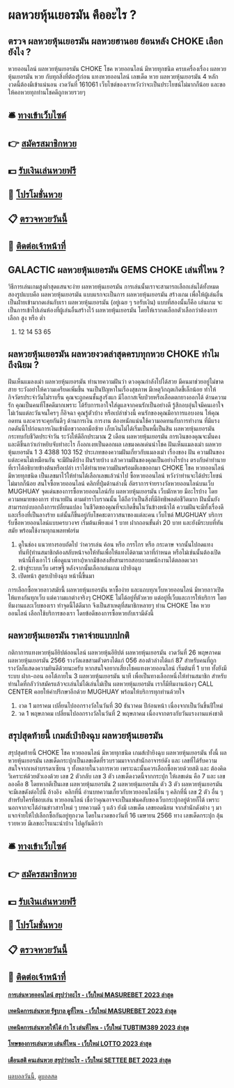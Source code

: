 # ผลหวยหุ้นเยอรมัน คืออะไร ?
## ตรวจ ผลหวยหุ้นเยอรมัน ผลหวยฮานอย ย้อนหลัง CHOKE เลือกยังไง ?
หวยออนไลน์ ผลหวยหุ้นเยอรมัน CHOKE โชค หวยออนไลน์ มีหวยทุกชนิด ครบเครื่องเรื่อง ผลหวยหุ้นเยอรมัน หวย กับทุกสิ่งที่ต้องรู้ก่อน แทงหวยออนไลน์
เลขเด็ด หวย ผลหวยหุ้นเยอรมัน 4 หลัก งวดนี้ต้องมีเข้าแน่นอน งวดวันที่ 161061 เว็บไซต์ของเราหวังว่าจะเป็นประโยชน์ไม่มากก็น้อย และขอให้คอหวยทุกท่านโชคดีถูกหวยรวยๆ

## 🛎 [ทางเข้าเว็บไซต์](https://bit.ly/3BG5bNw)
## 👉 [สมัครสมาชิกหวย](https://bit.ly/3BG5bNw)
## 💵 [รับเงินเล่นหวยฟรี](https://bit.ly/3C3mvgS)
## 👑 [โปรโมชั่นหวย](https://bit.ly/3C3mvgS)
## 📋 [ตรวจหวยวันนี้](https://bit.ly/3C3mvgS)
## 📱 [ติดต่อเจ้าหน้าที่](https://bit.ly/3C3mvgS)

## GALACTIC ผลหวยหุ้นเยอรมัน GEMS CHOKE เล่นที่ไหน ?
วิธีการเล่นเกมสูงต่ำสุดแสนจะง่าย ผลหวยหุ้นเยอรมัน การเล่นนั้นเราจะสามารถเลือกเล่นได้ทั้งหมดสองรูปแบบคือ ผลหวยหุ้นเยอรมัน แบบแรกจะเป็นการ ผลหวยหุ้นเยอรมัน สร้างเกม เพื่อให้ผู้เล่นอื่นเป็นฝ่ายเข้ามากดเล่นกับเรา ผลหวยหุ้นเยอรมัน (อยู่เฉย ๆ รอรับเงิน) แบบที่สองนั้นก็คือ เล่นเกม จะเป็นการเข้าไปเล่นห้องที่ผู้เล่นอื่นสร้างไว้ ผลหวยหุ้นเยอรมัน โดยให้เรากดเลือกตัวเลือกว่าต้องการเลือก สูง หรือ ต่ำ
1. 12 14 53 65

## ผลหวยหุ้นเยอรมัน ผลหวยงวดล่าสุดครบทุกหวย CHOKE ทำไมถึงนิยม ?
ฝันเห็นแมลงเม่า ผลหวยหุ้นเยอรมัน ทำนายความฝันว่า ดวงคุณกำลังไปได้สวย มีคนมาช่วยอยู่ไม่ขาดสาย ระวังอย่าให้ความเครียดเพิ่มขึ้น จนเป็นปัญหาในเรื่องสุขภาพ มีเหตุวิกฤตเกิดขึ้เล็กน้อย ทำให้กิจวัตรประจำวันไม่ราบรื่น คุณจะถูกคนชั้นสูงรังแก มีโอกาสเจ็บป่วยหรือเลือดตกยางออกได้
ด้านความรัก คุณเป็นคนที่โชคดีมากเพราะ ได้รับการเอาใจใส่ดูแลจากคนรักเป็นอย่างดี รู้สึกอบอุ่นใจมีคนเอาใจ ไม่เว้นแต่ละวันจนใครๆ ก็อิจฉา คุณรู้ตัวบ้าง หรือเปล่าช่วงนี้ คนรักของคุณมีอาการแอบงอน ให้คุณอดทน และควรจะคุยกันดีๆ
ด้านการเงิน การงาน ต้องหนักแน่นใช้ความอดทนกับการทำงาน ที่มีแรงกดดันนี้ไปก่อนการเงินเข้ามือขวาออกมือซ้าย เก็บเงินไม่ได้เริ่มเป็นหนี้เป็นสิน ผลหวยหุ้นเยอรมัน กระทบกับชีวิตประจำวัน ระวังให้ดีอีกประมาณ 2 เดือน ผลหวยหุ้นเยอรมัน การเงินของคุณจะมั่นคง และดีขึ้นกว่าเก่าหยิบจับทำอะไร ก็งอกเงยเป็นดอกผล
เลขมงคลเด่นนำโชค ฝันเห็นแมลงเม่า ผลหวยหุ้นเยอรมัน 1 3 4388 103 152
ประเภทของความฝันเกี่ยวกับแมลงเม่า
เรื่องของ ฝัน ความฝันของแต่ละคนไม่เหมือนกัน จะมีฝันดีบ้าง ฝันร้ายบ้าง แล้วความฝันของคุณเป็นอย่างไรบ้าง ตรงกับคำทำนายที่เราได้อธิบายข้างต้นหรือเปล่า เราได้ทำนายความฝันพร้อมตีเลขออกมา CHOKE โชค หวยออนไลน์ มีหวยทุกชนิด เป็นเลขมาไว้ให้ท่านได้เลือกเลขแล้วนำไป ซื้อหวยออนไลน์ หวังว่าท่านจะได้ประโยชน์ไม่มากก็น้อย
สนใจซื้อหวยออนไลน์ คลิกที่ปุ่มด้านล่างนี้
อัตราการจ่ายรางวัลหวยออนไลน์บนเว็บ MUGHUAY
จุดเด่นของการซื้อหวยออนไลน์กับ ผลหวยหุ้นเยอรมัน เว็บมักหวย มีอะไรบ้าง
โดยความหมายของการ ทำนายฝัน ตามตำราโบราณนั้น ได้ถือว่าเป็นสิ่งที่มีอิทธิพลต่อชีวิตมาก ฝันนั้นยังสามารถบ่งบอกถึงการเปลี่ยนแปลง ในชีวิตของคุณที่จะเกิดขึ้นในวันข้างหน้าได้ ความฝันจะมีทั้งเรื่องดี และเรื่องที่เป็นลางร้าย แต่นั้นก็ขึ้นอยู่กับโชคชะตาวาสนาของแต่ละคน เว็บไซต์ MUGHUAY บริการรับซื้อหวยออนไลน์แบบครบวงจร เริ่มต้นเพียงแค่ 1 บาท ฝากถอนขั้นต่ำ 20 บาท และยังมีระบบที่ทันสมัย พร้อมใช้งานทุกแพลทฟอร์ม
1. ดูในช่อง แนวทางรอบถัดไป ว่าควรเล่น ค้อน หรือ กรรไกร หรือ กระดาษ จากนั้นไปกดแทงทันที(ท่านสมาชิกต้องสลับหน้าจอให้ทันเพื่อให้แทงได้ตามเวลาที่กำหนด หรือไม่เช่นนั้นต้องเปิดหน้านี้ทิ้งเอาไว้ เพื่อดูแนวทาง)หากมีข้อสงสัยสามารถสอบถามพนักงานได้ตลอดเวลา
2. เข้าสู่ระบบเว็บ เศรษฐี หลังจากนั้นเลือกเล่นเกม เป่ายิงฉุบ
3. เปิดหน้า สูตรเป่ายิงฉุบ หน้านี้ขึ้นมา

การเลือกซื้อหวยลาวสมัยนี้ ผลหวยหุ้นเยอรมัน หาซื้อง่าย และแถบทุกเว็บหวยออนไลน์ มีหวยลาวเปิดให้แทงกันทุกเว็บ แต่ความแกต่างจริงๆ CHOKE ไม่ได้อยู่ที่ตัวหวย แต่อยู่ที่เว็บและการให้บริการ โดยทีมงานและเว็บของเรา ทำจุดนี้ได้ดีมาก จึงเป็นสาเหตุที่สมาชิกหลายๆ ท่าน CHOKE โชค หวยออนไลน์ เลือกใช้บริการของเรา โดยข้อดีของการซื้อหวยกับเรามีดังนี้

## ผลหวยหุ้นเยอรมัน ราคาจ่ายแบบปกติ
กติกาการแทงหวยหุ้นอียิปต์ออนไลน์
ผลหวยหุ้นอียิปต์ ผลหวยหุ้นเยอรมัน งวดวันที่ 26 พฤษภาคม ผลหวยหุ้นเยอรมัน 2566 รางวัลเลขสามตัวตรงได้แก่ 056 สองต้วล่างได้แก่ 87 สำหรับคนที่ถูกรางวัลก็แสดงความยินดีด้วยนะครับ หากสนใจอยากเสี่ยงโชคแทงหวยออนไลน์ เริ่มต้นที่ 1 บาท ทั้งยังมีระบบ ฝาก-ถอน ออโต้ภายใน 3 ผลหวยหุ้นเยอรมัน นาที เพื่อเป็นทางเลือกหนึ่งให้ท่านสมาชิก สำหรับท่านใดที่กลัวว่าสมัครแล้วจะเล่นไม่ได้เล่นไม่เป็น ผลหวยหุ้นเยอรมัน เราก็มีทีมงานน้องๆ CALL CENTER คอยให้คำปรึกษาอีกด้วย MUGHUAY พร้อมให้บริการทุกท่านด้วยใจ
1. งวด 1 มกราคม เปลี่ยนไปออกรางวัลในวันที่ 30 ธันวาคม ปีก่อนหน้า เนื่องจากเป็นวันขึ้นปีใหม่
2. วด 1 พฤษภาคม เปลี่ยนไปออกรางวัลในวันที่ 2 พฤษภาคม เนื่องจากตรงกับวันแรงงานแห่งชาติ

## สรุปสุดท้ายนี้ เกมส์เป่ายิงฉุบ ผลหวยหุ้นเยอรมัน
สรุปสุดท้ายนี้ CHOKE โชค หวยออนไลน์ มีหวยทุกชนิด เกมส์เป่ายิงฉุบ ผลหวยหุ้นเยอรมัน ทั้งนี้ ผลหวยหุ้นเยอรมัน เลขเด็ดกระปุกเป็นเลขเด็ดที่รวบรวมมาจากสำนักอาจารย์ดัง และ เลขที่ได้รับความสนใจจากเหล่าบรรดาเซียน ๆ ทั้งหลายในวงการหวย เพราะฉะนั้นควรเลือกซื้อหวยด้วยสติ และ ต้องคิดวิเคราะห์ด้วยตัวเองด้วย
เลข 2 ตัวกลับ
เลข 3 ตัว
เลขเด็ดงวดนี้จากกระปุก ให้เลขเด่น คือ 7 และ เลขลองคือ 8 โดยหากตีเป็นเลข ผลหวยหุ้นเยอรมัน 2 ผลหวยหุ้นเยอรมัน ตัว 3 ตัว ผลหวยหุ้นเยอรมัน จะมีเลขดังต่อไปนี้
อ้างอิง  คลิกที่นี่
อ่านบทความเกี่ยวกับหวยออนไลน์อื่น ๆ คลิกที่นี่
เลข 2 ตัว อื่น ๆ
สำหรับใครที่ชอบเล่น หวยออนไลน์ เชื่อว่าคุณอาจจะเป็นแฟนคลับของเว็บกระปุกอยู่ด้วยก็ได้ เพราะนอกจากจะได้อ่านข่าวสารใหม่ ๆ บทความดี ๆ แล้ว ยังมี เลขเด็ด เลขยอดนิยม จากสำนักดังต่าง ๆ มาแจกจ่ายให้ไปเลือกซื้อกันอยู่ทุกงวด โดยในงวดของวันที่ 16 เมษายน 2566 ทาง เลขเด็ดกระปุก ลุ้นรวยหวย มีเลขอะไรแนะนำบ้าง ไปดูกันดีกว่า

## 🛎 [ทางเข้าเว็บไซต์](https://bit.ly/3BG5bNw)
## 👉 [สมัครสมาชิกหวย](https://bit.ly/3BG5bNw)
## 💵 [รับเงินเล่นหวยฟรี](https://bit.ly/3C3mvgS)
## 👑 [โปรโมชั่นหวย](https://bit.ly/3C3mvgS)
## 📋 [ตรวจหวยวันนี้](https://bit.ly/3C3mvgS)
## 📱 [ติดต่อเจ้าหน้าที่](https://bit.ly/3C3mvgS)

#### [การเล่นหวยออนไลน์ สรุปว่าอะไร - เว็บใหม่ MASUREBET 2023 ล่าสุด](https://atom.io/themes/การเล่นหวยออนไลน์%20สรุปว่าอะไร%20-%20เว็บใหม่%20masurebet%202023%20ล่าสุด)
#### [เทคนิคการเล่นหวย รัฐบาล ดูที่ไหน - เว็บใหม่ MASUREBET 2023 ล่าสุด](https://atom.io/themes/เทคนิคการเล่นหวย%20รัฐบาล%20ดูที่ไหน%20-%20เว็บใหม่%20masurebet%202023%20ล่าสุด)
#### [เทคนิคการเล่นหวยให้ได้ กํา ไร เล่นที่ไหน - เว็บใหม่ TUBTIM389 2023 ล่าสุด](https://atom.io/themes/เทคนิคการเล่นหวยให้ได้%20กํา%20ไร%20เล่นที่ไหน%20-%20เว็บใหม่%20tubtim389%202023%20ล่าสุด)
#### [โทษของการเล่นหวย เล่นที่ไหน - เว็บใหม่ LOTTO 2023 ล่าสุด](https://atom.io/themes/โทษของการเล่นหวย%20เล่นที่ไหน%20-%20เว็บใหม่%20lotto%202023%20ล่าสุด)
#### [เตือนสติ คนเล่นหวย สรุปว่าอะไร - เว็บใหม่ SETTEE BET 2023 ล่าสุด](https://atom.io/themes/เตือนสติ%20คนเล่นหวย%20สรุปว่าอะไร%20-%20เว็บใหม่%20settee%20bet%202023%20ล่าสุด)

[ผลบอลวันนี้](https://siamsport.tv "ผลบอลวันนี้"), [ดูบอลสด](https://siamsport.tv/ดูบอลสด "ดูบอลสด")
